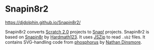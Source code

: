 Snapin8r2
=========

https://djdolphin.github.io/Snapin8r2/

Snapin8r2 converts [Scratch 2.0](https://scratch.mit.edu/) projects to [Snap!](http://snap.berkeley.edu/) projects.
Snapin8r2 is based on [Snapin8r](http://hardmath123.github.io/Snapin8r/) by [Hardmath123](http://hardmath123.github.io/).
It uses [JSZip](http://stuk.github.io/jszip/) to read <code>.sb2</code> files.
It contains SVG-handling code from [phosphorus](http://phosphorus.github.io/) by [Nathan Dinsmore](https://github.com/nathan).
